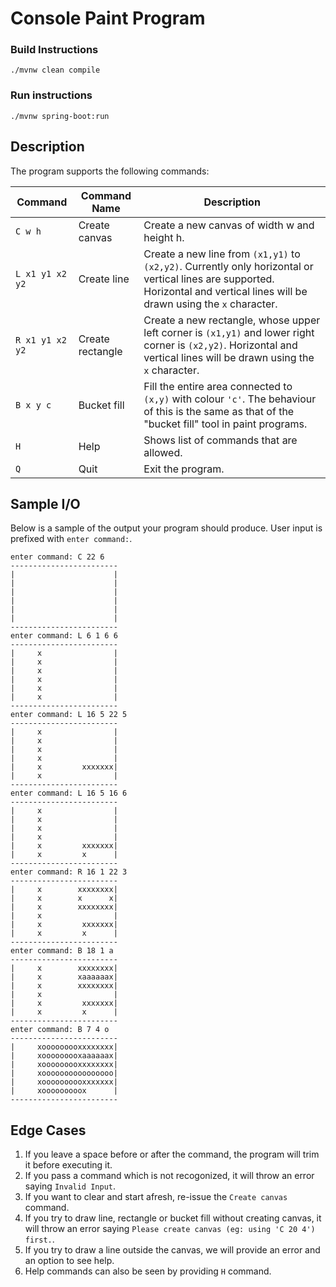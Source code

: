 # Console Paint Program

### Build Instructions
`./mvnw clean compile`

### Run instructions
`./mvnw spring-boot:run`

## Description

The program supports the following commands:
   
| Command | Command Name |  Description |
| ------- | ------------ |  ----------- |
| `C w h`     | Create canvas | Create a new canvas of width w and height h. |
| `L x1 y1 x2 y2` | Create line | Create a new line from `(x1,y1)` to `(x2,y2)`. Currently only horizontal or vertical lines are supported. Horizontal and vertical lines will be drawn using the `x` character. |
| `R x1 y1 x2 y2` | Create rectangle | Create a new rectangle, whose upper left corner is `(x1,y1)` and lower right corner is `(x2,y2)`. Horizontal and vertical lines will be drawn using the `x` character. |
| `B x y c` | Bucket fill | Fill the entire area connected to `(x,y)` with colour `'c'`. The behaviour of this is the same as that of the "bucket fill" tool in paint programs. |
| `H` | Help | Shows list of commands that are allowed.
| `Q` | Quit | Exit the program. |
 
## Sample I/O

Below is a sample of the output your program should produce. User input is prefixed with `enter command:`.


	enter command: C 22 6
    ------------------------
    |                      |
    |                      |
    |                      |
    |                      |
    |                      |
    |                      |
    ------------------------
    enter command: L 6 1 6 6
    ------------------------
    |     x                |
    |     x                |
    |     x                |
    |     x                |
    |     x                |
    |     x                |
    ------------------------
    enter command: L 16 5 22 5
    ------------------------
    |     x                |
    |     x                |
    |     x                |
    |     x                |
    |     x         xxxxxxx|
    |     x                |
    ------------------------
    enter command: L 16 5 16 6
    ------------------------
    |     x                |
    |     x                |
    |     x                |
    |     x                |
    |     x         xxxxxxx|
    |     x         x      |
    ------------------------
    enter command: R 16 1 22 3
    ------------------------
    |     x        xxxxxxxx|
    |     x        x      x|
    |     x        xxxxxxxx|
    |     x                |
    |     x         xxxxxxx|
    |     x         x      |
    ------------------------
    enter command: B 18 1 a
    ------------------------
    |     x        xxxxxxxx|
    |     x        xaaaaaax|
    |     x        xxxxxxxx|
    |     x                |
    |     x         xxxxxxx|
    |     x         x      |
    ------------------------
    enter command: B 7 4 o
    ------------------------
    |     xooooooooxxxxxxxx|
    |     xooooooooxaaaaaax|
    |     xooooooooxxxxxxxx|
    |     xoooooooooooooooo|
    |     xoooooooooxxxxxxx|
    |     xooooooooox      |
    ------------------------


## Edge Cases
1. If you leave a space before or after the command, the program will trim it before executing it.
2. If you pass a command which is not recogonized, it will throw an error saying `Invalid Input`.
3. If you want to clear and start afresh, re-issue the `Create canvas` command.
4. If you try to draw line, rectangle or bucket fill without creating canvas, it will throw an error saying `Please create canvas (eg: using 'C 20 4') first.`.
5. If you try to draw a line outside the canvas, we will provide an error and an option to see help.
6. Help commands can also be seen by providing `H` command.
